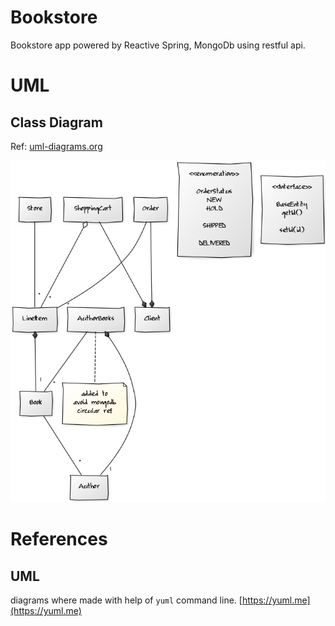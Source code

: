 # Bookstore
Bookstore app powered by Reactive Spring, MongoDb using restful api.

# UML
## Class Diagram
Ref: [uml-diagrams.org](https://www.uml-diagrams.org/examples/online-shopping-domain-uml-diagram-example.html)  

![class diagram](diagrams/png/class_diagram.png)

<!--
![uml diagram](https://www.uml-diagrams.org/examples/class-example-online-shopping-domain.png)
-->

# References
## UML
diagrams where made with help of `yuml` command line. [https://yuml.me](https://yuml.me) 